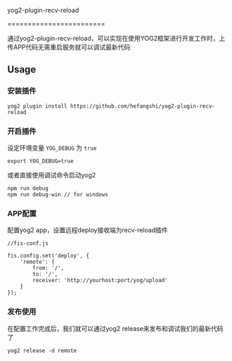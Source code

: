 yog2-plugin-recv-reload

========================

通过yog2-plugin-recv-reload，可以实现在使用YOG2框架进行开发工作时，上传APP代码无需重启服务就可以调试最新代码

## Usage

### 安装插件

```
yog2 plugin install https://github.com/hefangshi/yog2-plugin-recv-reload
```

### 开启插件

设定环境变量 `YOG_DEBUG` 为 `true`

```
export YOG_DEBUG=true
```

或者直接使用调试命令启动yog2

```
npm run debug
npm run debug-win // for windows
```

### APP配置

配置yog2 app，设置远程deploy接收端为recv-reload插件

```
//fis-conf.js

fis.config.set('deploy', {
    'remote': {
        from: '/',
        to: '/',
        receiver: 'http://yourhost:port/yog/upload'
    }
});
```

### 发布使用

在配置工作完成后，我们就可以通过yog2 release来发布和调试我们的最新代码了

```
yog2 release -d remote
```
